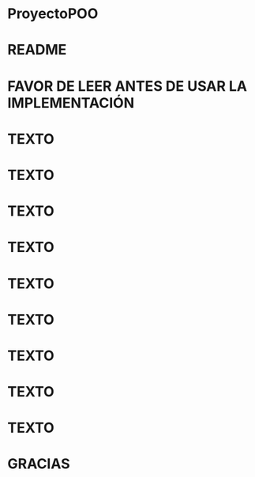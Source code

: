 # ProyectoPOO
# README 
# FAVOR DE LEER ANTES DE USAR LA IMPLEMENTACIÓN
# TEXTO
# TEXTO
# TEXTO
# TEXTO
# TEXTO
# TEXTO
# TEXTO
# TEXTO
# TEXTO
# GRACIAS
